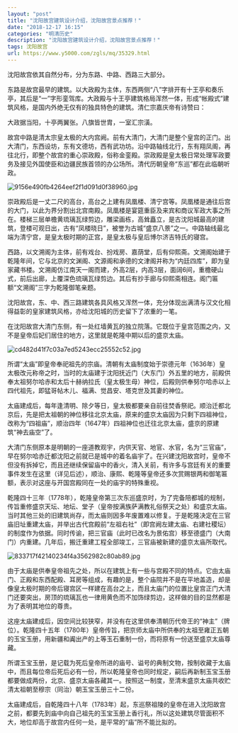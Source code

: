 ```yaml
---
layout: "post"
title: "沈阳故宫建筑设计介绍，沈阳故宫景点推荐！"
date: "2018-12-17 16:15"
categories: "明清历史"
description: "沈阳故宫建筑设计介绍，沈阳故宫景点推荐！"
tags: 沈阳故宫
url: https://www.y5000.com/zgls/mq/35329.html
---
```






沈阳故宫依其自然分布，分为东路、中路、西路三大部分。

东路是故宫最早的建筑。以大政殿为主体，东西两侧“八”字排开有十王亭和奏乐亭，其后是“一”字形銮驾库。大政殿与十王亭建筑格局浑然一体，形成“帐殿式”建筑风格，是国内外绝无仅有的独具特色的建筑。清仁宗嘉庆帝有诗赞曰：

大政据当阳，十亭两翼张。八旗皆世胄，一室汇宗潢。

故宫中路是清太宗皇太极的大内宫阙。前有大清门，大清门是整个皇宫的正门。出大清门，东西设坊，东有文德坊，西有武功坊。沿中路轴线北行，东有翔凤阁，再往北行，即整个故宫的重心崇政殿，俗称金銮殿。崇政殿是皇太极日常处理军政要务及接见外国使臣和边疆民族首领的办公场所。清代历朝皇帝“东巡”都在此临朝听政。

![9156e490fb4264eef2f1d091d0f38960.jpg](https://img.y5000.com/uploads/allimg/181022/9156e490fb4264eef2f1d091d0f38960.jpg)

崇政殿后是一丈二尺的高台，高台之上建有凤凰楼、清宁宫等。凤凰楼是通往后宫的大门，以此为界分割出北宫南殿。凤凰楼是宴筵重臣及来宾和商议军政大事之所在。楼梯三层单檐黄琉璃瓦绿剪边，雕梁画栋，高耸矗立，是古沈阳城最高的建筑，登楼可观日出，古有“凤楼晓日”，被誉为古城“盛京八景”之一。中路轴线最北端为清宁宫，是皇太极时期的正宫，是皇太极与皇后博尔济吉特氏的寝宫。

西路，以文溯阁为主体，前有戏台、扮戏房、嘉荫堂，后有仰熙斋。文溯阁始建于乾隆年间，它与北京的文渊阁、文源阁和承德的文津阁并称为“内廷四库”，即为皇家藏书楼。文溯阁仿江南天一阁而建，外高2层，内高3层，面阔6间，重檐硬山式，前后出廊，上覆深色琉璃瓦绿剪边。其后有抄手廊与仰熙斋相连。阁门匾额“文溯阁”三字为乾隆御笔亲题。

沈阳故宫，东、中、西三路建筑各具风格又浑然一体，充分体现出满清与汉文化相得益彰的皇家建筑风格，亦给沈阳城的历史留下了浓重的一笔。

在沈阳故宫大清门东侧，有一处红墙黄瓦的独立院落。它既位于皇宫范围之内，又不是皇帝后妃们居住的地方，这里就是乾隆中期以后的盛京太庙。

![cd482d41f7c03a7ed5243ecc25552c52.jpg](https://img.y5000.com/uploads/allimg/181022/cd482d41f7c03a7ed5243ecc25552c52.jpg)

所谓“太庙”即皇帝奉祀祖先的宗庙。清朝有太庙制度始于崇德元年（1636年）皇太极改元称帝之时，当时的太庙建于沈阳抚近门（大东门）外五里的地方，前殿供奉太祖努尔哈赤和太后十赫纳拉氏（皇太极生母）神位，后殿则供奉努尔哈赤以上四代祖先，即猛哥帖木儿、福满、觉昌安、塔克世及其妻的神位。

太庙建成后，每年逢清明、除夕等日，皇太极都要亲自前往焚香祭祀。顺治迁都北京后，先是把太祖朝的神位移往北京太庙，原来的盛京太庙因为只剩下四祖神位，改称为“四祖庙”，顺治四年（1647年）四祖神位也迁往北京太庙，盛京的原建筑“神去庙空”了。

大清门东侧原本是明朝的一座道教观宇，内供天官、地官、水官，名为“三官庙”，早在努尔哈赤迁都沈阳之前就已是城中的着名庙宇了。在兴建沈阳故宫时，皇帝不但没有拆掉它，而且还继续保留庙中的香火，清入关前，有许多与宫廷有关的重要事件发生在这里（详见后述），顺治、康熙、乾隆等皇帝还多次赏赐银两和御笔匾额，表示对这座与开国宫殿同在一处的庙宇的特殊重视。

乾隆四十三年（1778年），乾隆皇帝第三次东巡盛京时，为了完备陪都城的规制，传旨重修盛京天坛、地坛、堂子（皇帝按满族萨满教礼俗祭天之处）和盛京太庙。当时其他三处的旧建筑尚存，而太庙则因多年废置难以修复。于是乾隆决定在三官庙旧址重建太庙，并举出古代宫殿前“左祖右社”（即宫阙左建太庙、右建社稷坛）的制度作为依据。同时传谕，把三官庙（此时已改名为景佑宫）移至德盛门（大南门）内重建。几年后，搬迁重建工程全部竣工，三官庙被新建的盛京太庙所取代。

![833717f42140234f4a3562982c80ab89.jpg](https://img.y5000.com/uploads/allimg/181022/833717f42140234f4a3562982c80ab89.jpg)

由于太庙是供奉皇帝祖先之处，所以在建筑上有一些与宫殿不同的特点。它由太庙门、正殿和东西配殿、耳房等组成，有趣的是，整个庙院并不是在平地盖造，却是像皇太极时期的帝后寝宫区一样建在高台之上，而且太庙门的位置比皇宫正门大清门还要突出，房顶的琉璃瓦也一律用黄色而不加饰绿剪边，这样做的目的显然都是为了表明其地位的尊贵。

这座太庙建成后，因空间比较狭窄，并没有在这里供奉清朝历代帝王的“神主”（牌位）。乾隆四十五年（1780年）皇帝传旨，把京师太庙中所供奉的太祖至雍正五朝的玉宝玉册，用新疆和阗出产的上等玉石重制一份，而将原有一份送至盛京太庙尊藏。

所谓玉宝玉册，是记载为死后皇帝所进的庙号、谥号的典制文物，按制收藏于太庙中，而且每位帝后死后必有一份，所以乾隆皇帝也同时规定，嗣后再新制玉宝玉册都要做成两份，北京、盛京太庙各藏其一。按照这一制度，至清末盛京太庙共收贮清太祖朝至穆宗（同治）朝玉宝玉册三十二份。

太庙建成后，自乾隆四十八年（1783年）起，东巡祭祖陵的皇帝在进入沈阳故宫之前，都要先到庙中向自己祖先的玉宝玉册上香行礼，所以这处建筑尽管面积不大，地位却高于故宫内任何一处，是平常的“庙”所不能比拟的。
